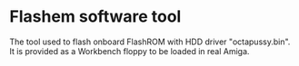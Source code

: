 # Flashem software tool

The tool used to flash onboard FlashROM with HDD driver "octapussy.bin".
It is provided as a Workbench floppy to be loaded in real Amiga.







